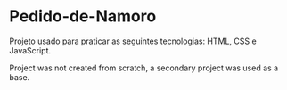 # Pedido-de-Namoro

Projeto usado para praticar as seguintes tecnologias: HTML, CSS e JavaScript.




Project was not created from scratch, a secondary project was used as a base.

